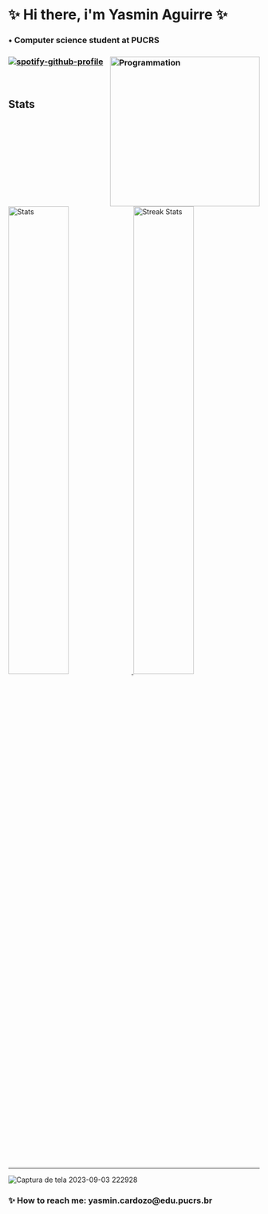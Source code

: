 <!--
**4gu1rr3/4gu1rr3** is a ✨ _special_ ✨ repository because its `README.md` (this file) appears on your GitHub profile.

Here are some ideas to get you started:

- 🔭 I’m currently working on ...
- 🌱 I’m currently learning ...
- 👯 I’m looking to collaborate on ...
- 🤔 I’m looking for help with ...
- 💬 Ask me about ...
- 📫 How to reach me: ...
- 😄 Pronouns: ...
- ⚡ Fun fact: ...
-->
<h1>✨ Hi there, i'm Yasmin Aguirre ✨</h1>

<div>
<h3> • Computer science student at PUCRS<h3>
    
[![spotify-github-profile](https://spotify-github-profile.vercel.app/api/view?uid=crduqbolsz4nzehkogy4u5hn2&cover_image=true&theme=natemoo-re&show_offline=true&background_color=121212&interchange=true&bar_color=53b14f&bar_color_cover=false)](https://github.com/kittinan/spotify-github-profile)
<img align="right" src="https://github.com/4gu1rr3/4gu1rr3/assets/50997939/cb87018b-5c09-488f-bd64-99fdf2e607c3" alt="Programmation" width="300"/>
</div>
    
<br/>

<a>
<h2>Stats</h2>
</a>

<div>
    <a href="https://github-readme-stats.vercel.app">
        <img width="49%" alt="Stats" src="https://github-readme-stats.vercel.app/api?&count_private=true&include_all_commits=true&username=4gu1rr3&theme=onedark&custom_title=GitHub+Stats&hide_border=true"/>
    </a>
    <a href="https://github-readme-streak-stats.herokuapp.com">
        <img width="49%" alt="Streak Stats" src="https://github-readme-streak-stats.herokuapp.com/?user=4gu1rr3&theme=onedark&hide_border=true"/>
    </a>
</div>
<hr>

![Captura de tela 2023-09-03 222928](https://github.com/4gu1rr3/4gu1rr3/assets/50997939/3c18723e-dab5-44aa-ae46-72e48aa14948)

<h3>✨ How to reach me: yasmin.cardozo@edu.pucrs.br</h3>

